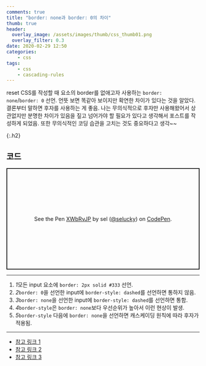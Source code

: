```yaml
---
comments: true
title: "border: none과 border: 0의 차이"
thumb: true
header:
  overlay_image: /assets/images/thumb/css_thumb01.png
  overlay_filter: 0.3
date: 2020-02-29 12:50
categories:
    - css
tags:
    - css
    - cascading-rules
---
```

reset CSS를 작성할 때 요소의 border를 없애고자 사용하는 <code>border: none</code>/<code>border: 0</code> 선언. 언뜻 보면 똑같아 보이지만 확연한 차이가 있다는 것을 알았다. 결론부터 말하면 후자를 사용하는 게 좋음. 나는 무의식적으로 후자만 사용해왔어서 상관없지만 분명한 차이가 있음을 짚고 넘어가야 할 필요가 있다고 생각해서 포스트를 작성하게 되었음. 또한 무의식적인 코딩 습관을 고치는 것도 중요하다고 생각~~

{:.h2}
## <span>코드</span>

<p class="codepen" data-height="265" data-theme-id="default" data-default-tab="css,result" data-user="selucky" data-slug-hash="XWbRvJP" style="height: 265px; box-sizing: border-box; display: flex; align-items: center; justify-content: center; border: 2px solid; margin: 1em 0; padding: 1em;" data-pen-title="XWbRvJP">
  <span>See the Pen <a href="https://codepen.io/selucky/pen/XWbRvJP">
  XWbRvJP</a> by sel (<a href="https://codepen.io/selucky">@selucky</a>)
  on <a href="https://codepen.io">CodePen</a>.</span>
</p>
<script async src="https://static.codepen.io/assets/embed/ei.js"></script>

<hr>

<div class="cont-box type1">
  <ol class="bu-list--num type3">
    <li><em class="num">1</em>모든 input 요소에 <code>border: 2px solid #333</code> 선언.</li>
    <li><em class="num">2</em><code>border: 0</code>을 선언한 input에 <code>border-style: dashed</code>를 선언하면 통하지 않음.</li>
    <li><em class="num">3</em><code>border: none</code>을 선언한 input에 <code>border-style: dashed</code>를 선언하면 통함.</li>
    <li><em class="num">4</em><code>border-style</code>은 <code>border: none</code>보다 우선순위가 높아서 이런 현상이 발생.</li>
    <li><em class="num">5</em><code>border-style</code> 다음에 <code>border: none</code>을 선언하면 캐스케이딩 원칙에 따라 후자가 적용됨.</li>
  </ol>

  <hr>

  <ul>
    <li>
      <a href="https://stackoverflow.com/questions/2922909/should-i-use-border-none-or-border-0" target="_blank" title="새창열림" class="bu-link4">참고 링크 1</a>
    </li>
    <li>
      <a href="https://codepen.io/denilsonsa/pen/LkdHh?editors=110" target="_blank" title="새창열림" class="bu-link4">참고 링크 2</a>
    </li>
    <li>
      <a href="https://trend21c.tistory.com/287" target="_blank" title="새창열림" class="bu-link4">참고 링크 3</a>
    </li>
  </ul>
</div>